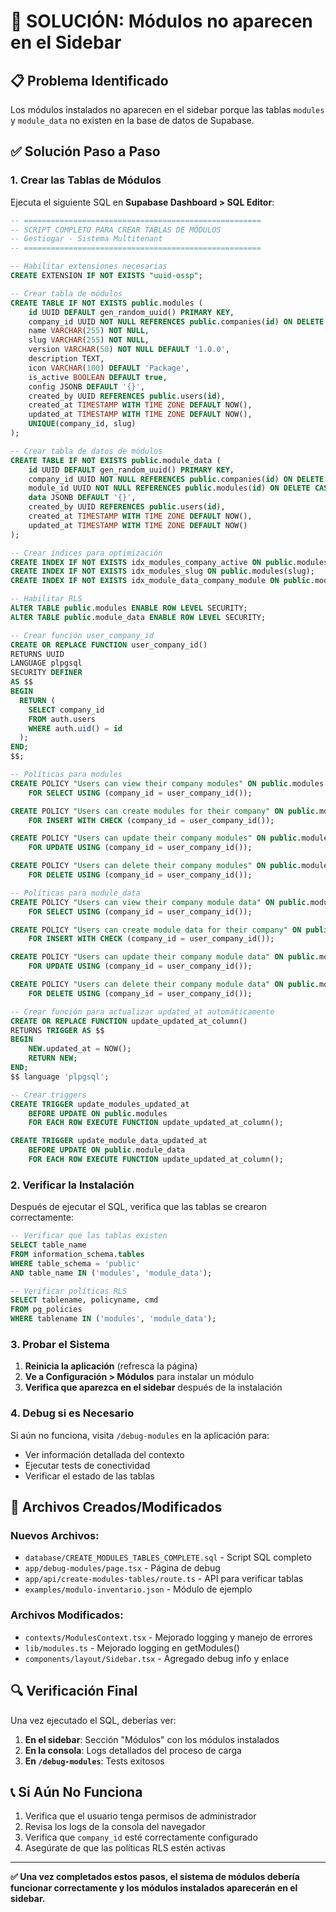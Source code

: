 # 🔧 SOLUCIÓN: Módulos no aparecen en el Sidebar

## 📋 Problema Identificado

Los módulos instalados no aparecen en el sidebar porque las tablas `modules` y `module_data` no existen en la base de datos de Supabase.

## ✅ Solución Paso a Paso

### 1. Crear las Tablas de Módulos

Ejecuta el siguiente SQL en **Supabase Dashboard > SQL Editor**:

```sql
-- =====================================================
-- SCRIPT COMPLETO PARA CREAR TABLAS DE MÓDULOS
-- Gestiogar - Sistema Multitenant
-- =====================================================

-- Habilitar extensiones necesarias
CREATE EXTENSION IF NOT EXISTS "uuid-ossp";

-- Crear tabla de módulos
CREATE TABLE IF NOT EXISTS public.modules (
    id UUID DEFAULT gen_random_uuid() PRIMARY KEY,
    company_id UUID NOT NULL REFERENCES public.companies(id) ON DELETE CASCADE,
    name VARCHAR(255) NOT NULL,
    slug VARCHAR(255) NOT NULL,
    version VARCHAR(50) NOT NULL DEFAULT '1.0.0',
    description TEXT,
    icon VARCHAR(100) DEFAULT 'Package',
    is_active BOOLEAN DEFAULT true,
    config JSONB DEFAULT '{}',
    created_by UUID REFERENCES public.users(id),
    created_at TIMESTAMP WITH TIME ZONE DEFAULT NOW(),
    updated_at TIMESTAMP WITH TIME ZONE DEFAULT NOW(),
    UNIQUE(company_id, slug)
);

-- Crear tabla de datos de módulos
CREATE TABLE IF NOT EXISTS public.module_data (
    id UUID DEFAULT gen_random_uuid() PRIMARY KEY,
    company_id UUID NOT NULL REFERENCES public.companies(id) ON DELETE CASCADE,
    module_id UUID NOT NULL REFERENCES public.modules(id) ON DELETE CASCADE,
    data JSONB DEFAULT '{}',
    created_by UUID REFERENCES public.users(id),
    created_at TIMESTAMP WITH TIME ZONE DEFAULT NOW(),
    updated_at TIMESTAMP WITH TIME ZONE DEFAULT NOW()
);

-- Crear índices para optimización
CREATE INDEX IF NOT EXISTS idx_modules_company_active ON public.modules(company_id, is_active);
CREATE INDEX IF NOT EXISTS idx_modules_slug ON public.modules(slug);
CREATE INDEX IF NOT EXISTS idx_module_data_company_module ON public.module_data(company_id, module_id);

-- Habilitar RLS
ALTER TABLE public.modules ENABLE ROW LEVEL SECURITY;
ALTER TABLE public.module_data ENABLE ROW LEVEL SECURITY;

-- Crear función user_company_id
CREATE OR REPLACE FUNCTION user_company_id()
RETURNS UUID
LANGUAGE plpgsql
SECURITY DEFINER
AS $$
BEGIN
  RETURN (
    SELECT company_id 
    FROM auth.users 
    WHERE auth.uid() = id
  );
END;
$$;

-- Políticas para modules
CREATE POLICY "Users can view their company modules" ON public.modules
    FOR SELECT USING (company_id = user_company_id());

CREATE POLICY "Users can create modules for their company" ON public.modules
    FOR INSERT WITH CHECK (company_id = user_company_id());

CREATE POLICY "Users can update their company modules" ON public.modules
    FOR UPDATE USING (company_id = user_company_id());

CREATE POLICY "Users can delete their company modules" ON public.modules
    FOR DELETE USING (company_id = user_company_id());

-- Políticas para module_data
CREATE POLICY "Users can view their company module data" ON public.module_data
    FOR SELECT USING (company_id = user_company_id());

CREATE POLICY "Users can create module data for their company" ON public.module_data
    FOR INSERT WITH CHECK (company_id = user_company_id());

CREATE POLICY "Users can update their company module data" ON public.module_data
    FOR UPDATE USING (company_id = user_company_id());

CREATE POLICY "Users can delete their company module data" ON public.module_data
    FOR DELETE USING (company_id = user_company_id());

-- Crear función para actualizar updated_at automáticamente
CREATE OR REPLACE FUNCTION update_updated_at_column()
RETURNS TRIGGER AS $$
BEGIN
    NEW.updated_at = NOW();
    RETURN NEW;
END;
$$ language 'plpgsql';

-- Crear triggers
CREATE TRIGGER update_modules_updated_at 
    BEFORE UPDATE ON public.modules 
    FOR EACH ROW EXECUTE FUNCTION update_updated_at_column();

CREATE TRIGGER update_module_data_updated_at 
    BEFORE UPDATE ON public.module_data 
    FOR EACH ROW EXECUTE FUNCTION update_updated_at_column();
```

### 2. Verificar la Instalación

Después de ejecutar el SQL, verifica que las tablas se crearon correctamente:

```sql
-- Verificar que las tablas existen
SELECT table_name 
FROM information_schema.tables 
WHERE table_schema = 'public' 
AND table_name IN ('modules', 'module_data');

-- Verificar políticas RLS
SELECT tablename, policyname, cmd 
FROM pg_policies 
WHERE tablename IN ('modules', 'module_data');
```

### 3. Probar el Sistema

1. **Reinicia la aplicación** (refresca la página)
2. **Ve a Configuración > Módulos** para instalar un módulo
3. **Verifica que aparezca en el sidebar** después de la instalación

### 4. Debug si es Necesario

Si aún no funciona, visita `/debug-modules` en la aplicación para:
- Ver información detallada del contexto
- Ejecutar tests de conectividad
- Verificar el estado de las tablas

## 🎯 Archivos Creados/Modificados

### Nuevos Archivos:
- `database/CREATE_MODULES_TABLES_COMPLETE.sql` - Script SQL completo
- `app/debug-modules/page.tsx` - Página de debug
- `app/api/create-modules-tables/route.ts` - API para verificar tablas
- `examples/modulo-inventario.json` - Módulo de ejemplo

### Archivos Modificados:
- `contexts/ModulesContext.tsx` - Mejorado logging y manejo de errores
- `lib/modules.ts` - Mejorado logging en getModules()
- `components/layout/Sidebar.tsx` - Agregado debug info y enlace

## 🔍 Verificación Final

Una vez ejecutado el SQL, deberías ver:

1. **En el sidebar**: Sección "Módulos" con los módulos instalados
2. **En la consola**: Logs detallados del proceso de carga
3. **En `/debug-modules`**: Tests exitosos

## 📞 Si Aún No Funciona

1. Verifica que el usuario tenga permisos de administrador
2. Revisa los logs de la consola del navegador
3. Verifica que `company_id` esté correctamente configurado
4. Asegúrate de que las políticas RLS estén activas

---

**✅ Una vez completados estos pasos, el sistema de módulos debería funcionar correctamente y los módulos instalados aparecerán en el sidebar.**
